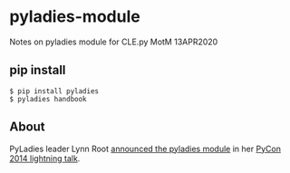 # pyladies-module
Notes on pyladies module for CLE.py MotM 13APR2020

## pip install
```
$ pip install pyladies
$ pyladies handbook
```

## About
PyLadies leader Lynn Root [announced the pyladies module](http://www.pyladies.com/blog/pip-install-pyladies/) in her [PyCon 2014 lightning talk](https://pyvideo.org/pycon-us-2014/lightning-talks-friday-afternoon.html).
